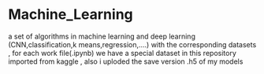 # Machine_Learning
a set of algorithms in machine learning and deep learning (CNN,classification,k means,regression,....)
with the corresponding datasets , for each work file(.ipynb) we have a special dataset in this repository imported from kaggle , also i uploded the save version .h5 of my models 
